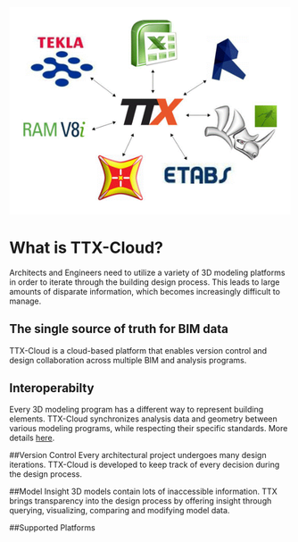 ![](images/supportedPlatforms.gif)
# What is TTX-Cloud? 
Architects and Engineers need to utilize a variety of 3D modeling platforms in order to iterate through the building design process. 
This leads to large amounts of disparate information, which becomes increasingly difficult to manage. 

## The single source of truth for BIM data
TTX-Cloud is a cloud-based platform that enables version control and design collaboration across multiple BIM and analysis programs.

## Interoperabilty
Every 3D modeling program has a different way to represent building elements. TTX-Cloud synchronizes analysis data and geometry between various modeling programs, while respecting their specific standards. More details [here](supported_elements.md).

##Version Control
Every architectural project undergoes many design iterations. TTX-Cloud is developed to keep track of every decision during the design process.

##Model Insight
3D models contain lots of inaccessible information. TTX brings transparency into the design process by offering insight through querying, visualizing, comparing and modifying model data.

##Supported Platforms
 